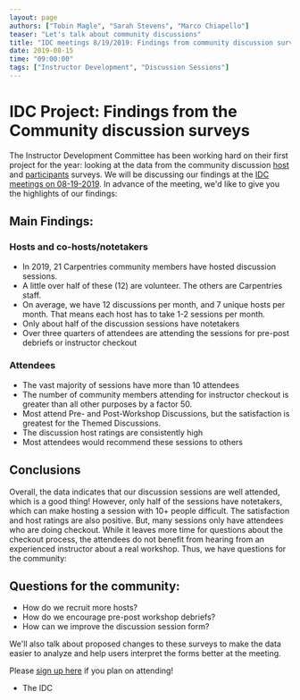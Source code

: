 ```yaml
---
layout: page
authors: ["Tobin Magle", "Sarah Stevens", "Marco Chiapello"]
teaser: "Let's talk about community discussions"
title: "IDC meetings 8/19/2019: Findings from community discussion surveys"
date: 2019-08-15
time: "09:00:00"
tags: ["Instructor Development", "Discussion Sessions"]
---
```


# IDC Project: Findings from the Community discussion surveys
The Instructor Development Committee has been working hard on their first project for the year: looking at the data from the community 
discussion [host](https://docs.google.com/forms/d/e/1FAIpQLSdvudRpSKHGOCsbF5uAh6SiTwGoJ9YzJdiD7lBsC2BnitmqaA/viewform) and 
[participants](https://docs.google.com/forms/d/e/1FAIpQLSdwS_-xeS7HRtO641i7nIN3VwbL4_e3TCkOHrNT-K_xTMj4yA/viewform) surveys. We will be discussing our findings at the [IDC meetings on 08-19-2019](https://pad.carpentries.org/instructor-development). In advance of the meeting, we'd like to give you the highlights
of our findings: 

## Main Findings:

### Hosts and co-hosts/notetakers
- In 2019, 21 Carpentries community members have hosted discussion sessions.
- A little over half of these (12) are volunteer. The others are Carpentries staff.
- On average, we have 12 discussions per month, and 7 unique hosts per month. That means each host has to take 1-2 sessions per month.
- Only about half of the discussion sessions have notetakers
- Over three quarters of attendees are attending the sessions for pre-post debriefs or instructor checkout

### Attendees
- The vast majority of sessions have more than 10 attendees
- The number of community members attending for instructor checkout is greater than all other purposes by a factor 50.
- Most attend Pre- and Post-Workshop Discussions, but the satisfaction is greatest for the Themed Discussions. 
- The discussion host ratings are consistently high
- Most attendees would recommend these sessions to others

## Conclusions

Overall, the data indicates that our discussion sessions are well attended, which is a good thing! However, only half of the sessions 
have notetakers, which can make hosting a session with 10+ people difficult. The satisfaction and host ratings are also positive. 
But, many sessions only have attendees who are doing checkout. While it leaves more time for questions about the checkout process, 
the attendees do not benefit from hearing from an experienced instructor about a real workshop. Thus, we have questions for the community:

## Questions for the community: 
- How do we recruit more hosts?
- How do we encourage pre-post workshop debriefs?
- How can we improve the discussion session form?

We'll also talk about proposed changes to these surveys to make the data easier to analyze and help users
interpret the forms better at the meeting. 

Please [sign up here](https://pad.carpentries.org/instructor-development) if you plan on attending! 

- The IDC
